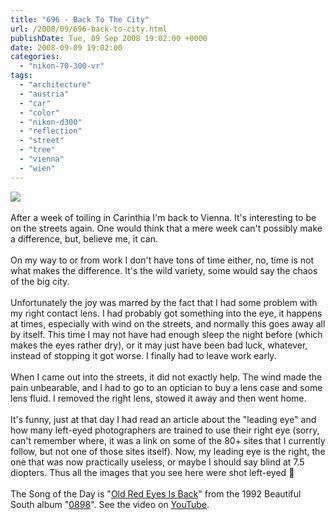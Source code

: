 ```yaml
---
title: "696 - Back To The City"
url: /2008/09/696-back-to-city.html
publishDate: Tue, 09 Sep 2008 19:02:00 +0000
date: 2008-09-09 19:02:00
categories: 
  - "nikon-70-300-vr"
tags: 
  - "architecture"
  - "austria"
  - "car"
  - "color"
  - "nikon-d300"
  - "reflection"
  - "street"
  - "tree"
  - "vienna"
  - "wien"
---
```

<a href="https://d25zfm9zpd7gm5.cloudfront.net/1200x1200/2008/20080908_164514_ps.jpg" target="_blank"><img src="https://d25zfm9zpd7gm5.cloudfront.net/0600x0600/2008/20080908_164514_ps.jpg"/></a><br/><br/>After a week of toiling in Carinthia I'm back to Vienna. It's interesting to be on the streets again. One would think that a mere week can't possibly make a difference, but, believe me, it can.<br/><br/><a href="https://d25zfm9zpd7gm5.cloudfront.net/1200x1200/2008/20080908_160713.jpg" target="_blank"><img alt="" border="0" src="https://d25zfm9zpd7gm5.cloudfront.net/0150x0150/2008/20080908_160713.jpg" style="margin: 0pt 0px 0pt 10px; float: right;"/></a> On my way to or from work I don't have tons of time either, no, time is not what makes the difference. It's the wild variety, some would say the chaos of the big city. <br/><br/>Unfortunately the joy was marred by the fact that I had some problem with my right contact lens. I had probably got something into the eye, it happens at times, especially with wind on the streets, and normally this goes away all by itself. This time I may not have had enough sleep the night before (which makes the eyes rather dry), or it may just have been bad luck, whatever, instead of stopping it got worse. I finally had to leave work early.<br/><br/><a href="https://d25zfm9zpd7gm5.cloudfront.net/1200x1200/2008/20080908_154646_ps.jpg" target="_blank"><img alt="" border="0" src="https://d25zfm9zpd7gm5.cloudfront.net/0150x0150/2008/20080908_154646_ps.jpg" style="margin: 0pt 10px 0pt 0px; float: left;"/></a> When I came out into the streets, it did not exactly help. The wind made the pain unbearable, and I had to go to an optician to buy a lens case and some lens fluid. I removed the right lens, stowed it away and then went home.<br/><br/>It's funny, just at that day I had read an article about the "leading eye" and how many left-eyed photographers are trained to use their right eye (sorry, can't remember where, it was a link on some of the 80+ sites that I currently follow, but not one of those sites itself). Now, my leading eye is the right, the one that was now practically useless, or maybe I should say blind at 7.5 diopters. Thus all the images that you see here were shot left-eyed 🙂<br/><br/>The Song of the Day is "<a href="http://www.lyricsfreak.com/b/beautiful+south/old+red+eyes+is+back_20015207.html" target="_blank">Old Red Eyes Is Back</a>" from the 1992 Beautiful South album "<a href="http://www.amazon.com/0898-Beautiful-South/dp/B000005ISB" target="_blank">0898</a>". See the video on <a href="http://www.youtube.com/watch?v=G_x-grLNrzE&feature=related" target="_blank">YouTube</a>.
